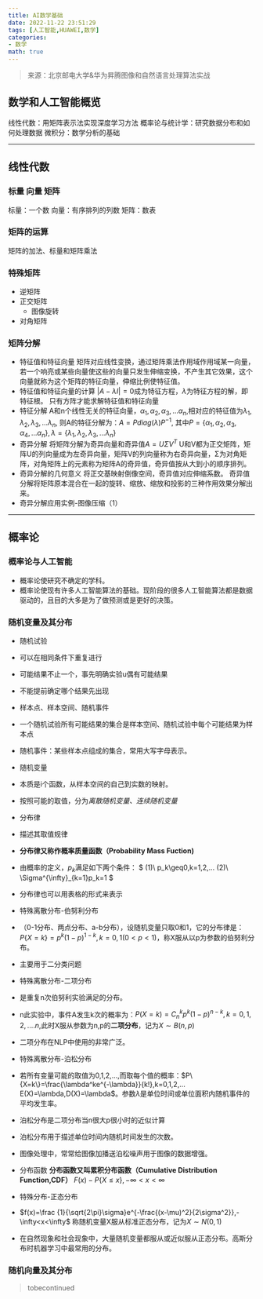 ```yaml
---
title: AI数学基础
date: 2022-11-22 23:51:29
tags: [人工智能,HUAWEI,数学] 
categories: 
- 数学
math: true
---
```

> 来源：北京邮电大学&华为昇腾图像和自然语言处理算法实战
## 数学和人工智能概览
线性代数：用矩阵表示法实现深度学习方法
概率论与统计学：研究数据分布和如何处理数据
微积分：数学分析的基础

---
## 线性代数
### 标量 向量 矩阵
标量：一个数
向量：有序排列的列数
矩阵：数表
### 矩阵的运算
矩阵的加法、标量和矩阵乘法
### 特殊矩阵
* 逆矩阵 
* 正交矩阵
  * 图像旋转
* 对角矩阵



### 矩阵分解
* 特征值和特征向量
矩阵对应线性变换，通过矩阵乘法作用域作用域某一向量，若一个响亮或某些向量使这些的向量只发生伸缩变换，不产生其它效果，这个向量就称为这个矩阵的特征向量，伸缩比例使特征值。
* 特征值和特征向量的计算
$|A-\lambda I|=0$成为特征方程，$\lambda$为特征方程的解，即特征根。
只有方阵才能求解特征值和特征向量
* 特征分解
A和n个线性无关的特征向量，$\alpha_1,\alpha_2,\alpha_3,...\alpha_n$,相对应的特征值为$\lambda_1,\lambda_2,\lambda_3,...\lambda_n$,
则A的特征分解为：$A=Pdiag(\lambda)P^{-1}$,
其中$P=\{\alpha_1,\alpha_2,\alpha_3,\alpha_4,...\alpha_n\},\lambda=\{\lambda_1,\lambda_2,\lambda_3,...\lambda_n\}$
* 奇异分解
将矩阵分解为奇异向量和奇异值$A=U\Sigma V^{T}$
U和V都为正交矩阵，矩阵U的列向量成为左奇异向量，矩阵V的列向量称为右奇异向量，Σ为对角矩阵，对角矩阵上的元素称为矩阵A的奇异值，奇异值按从大到小的顺序排列。
* 奇异分解的几何意义
将正交基映射倒像空间，奇异值对应伸缩系数。
奇异值分解将矩阵原本混合在一起的旋转、缩放、缩放和投影的三种作用效果分解出来。
* 奇异分解应用实例-图像压缩（1）

---

## 概率论
### 概率论与人工智能
* 概率论使研究不确定的学科。
* 概率论使现有许多人工智能算法的基础。现阶段的很多人工智能算法都是数据驱动的，且目的大多是为了做预测或是更好的决策。

### 随机变量及其分布
* 随机试验
* 可以在相同条件下重复进行
* 可能结果不止一个，事先明确实验u偶有可能结果
* 不能提前确定哪个结果先出现

* 样本点、样本空间、随机事件
* 一个随机试验所有可能结果的集合是样本空间、随机试验中每个可能结果为样本点
* 随机事件：某些样本点组成的集合，常用大写字母表示。 
  
* 随机变量
* 本质是i个函数，从样本空间的自己到实数的映射。
* 按照可能的取值，分为*离散随机变量、连续随机变量*

* 分布律
* 描述其取值规律
* **分布律又称作概率质量函数（Probability Mass Fuction)**
* 由概率的定义，$p_k$满足如下两个条件：
$
(1)\ p_k\geq0,k=1,2,...
(2)\ \Sigma^{\infty}_{k=1}p_k=1
$
* 分布律也可以用表格的形式来表示

* 特殊离散分布-伯努利分布
* （0-1分布、两点分布、a-b分布），设随机变量只取0和1，它的分布律是：$P\{X=k\}=p^k(1-p)^{1-k},k=0,1(0<p<1)$，称X服从以p为参数的伯努利分布。
* 主要用于二分类问题

* 特殊离散分布-二项分布
* 是重复n次伯努利实验满足的分布。
* n此实验中，事件A发生k次的概率为：$P(X=k)=C^k_np^k(1-p)^{n-k},k=0,1,2,....n$,此时X服从参数为n,p的**二项分布**，记为$X\sim B(n,p)$
* 二项分布在NLP中使用的非常广泛。

* 特殊离散分布-泊松分布
* 若所有变量可能的取值为0,1,2,...,而取每个值的概率：$P\{X=k\}=\frac{\lambda^ke^{-\lambda}}{k!},k=0,1,2,... E(X)=\lambda,D(X)=\lambda$。参数$\lambda$是单位时间或单位面积内随机事件的平均发生率。
* 泊松分布是二项分布当n很大p很小时的近似计算
* 泊松分布用于描述单位时间内随机时间发生的次数。
* 图像处理中，常常给图像加播送泊松噪声用于图像的数据增强。

* 分布函数
**分布函数又叫累积分布函数（Cumulative Distribution Function,CDF）**
$F(x)-P\{X\leq x\},-\infty<x<\infty$

* 特殊分布-正态分布
* $f(x)=\frac {1}{\sqrt{2\pi}\sigma}e^{-\frac{(x-\mu)^2}{2\sigma^2}},-\infty<x<\infty$
称随机变量X服从标准正态分布，记为$X\sim N(0,1)$
* 在自然现象和社会现象中，大量随机变量都服从或近似服从正态分布。高斯分布时机器学习中最常用的分布。
  

### 随机向量及其分布
> tobecontinued